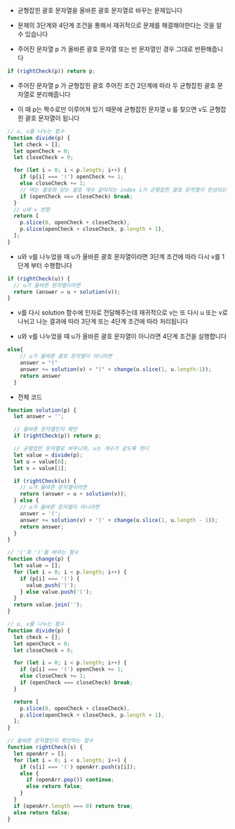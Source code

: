- 균형잡힌 괄호 문자열을 올바른 괄호 문자열로 바꾸는 문제입니다

- 문제의 3단계와 4단계 조건을 통해서 재귀적으로 문제를 해결해야한다는 것을 알 수 있습니다

- 주어진 문자열 p 가 올바른 괄호 문자열 또는 빈 문자열인 경우 그대로 반환해줍니다

```javascript
if (rightCheck(p)) return p;
```

- 주어진 문자열 p 가 균형잡힌 괄호 주어진 조건 2단계에 따라 두 균형잡힌 괄호 문자열로 분리해줍니다

- 이 때 p는 짝수로만 이루어져 있기 때문에 균형잡힌 문자열 u 를 찾으면 v도 균형잡힌 괄호 문자열이 됩니다

```javascript
// u, v를 나누는 함수
function divide(p) {
  let check = [];
  let openCheck = 0;
  let closeCheck = 0;

  for (let i = 0; i < p.length; i++) {
    if (p[i] === '(') openCheck += 1;
    else closeCheck += 1;
    // 여는 괄호와 닫는 괄호 개수 같아지는 index i가 균형잡힌 괄호 문자열이 완성되는 위치
    if (openCheck === closeCheck) break;
  }
  // u와 v 반환
  return [
    p.slice(0, openCheck + closeCheck),
    p.slice(openCheck + closeCheck, p.length + 1),
  ];
}
```

- u와 v를 나누었을 때 u가 올바른 괄호 문자열이라면 3단계 조건에 따라 다시 v를 1단계 부터 수행합니다

```javascript
if (rightCheck(u)) {
  // u가 올바른 문자열이라면
  return (answer = u + solution(v));
}
```

- v를 다시 solution 함수에 인자로 전달해주는데 재귀적으로 v는 또 다시 u 또는 v로 나뉘고 나눈 결과에 따라 3단계 또는 4단계 조건에 따라 처리됩니다

- u와 v를 나누었을 때 u가 올바른 괄호 문자열이 아니라면 4단계 조건을 실행합니다

```javascript
else{
    // u가 올바른 괄호 문자열이 아니라면
    answer = "("
    answer += solution(v) + ")" + change(u.slice(1, u.length-1));
    return answer
  }

```

- 전체 코드

```javascript
function solution(p) {
  let answer = '';

  // 올바른 문자열인지 확인
  if (rightCheck(p)) return p;

  // 균형잡힌 문자열로 바꾸니까, u는 개수가 같도록 한다
  let value = divide(p);
  let u = value[0];
  let v = value[1];

  if (rightCheck(u)) {
    // u가 올바른 문자열이라면
    return (answer = u + solution(v));
  } else {
    // u가 올바른 문자열이 아니라면
    answer = '(';
    answer += solution(v) + ')' + change(u.slice(1, u.length - 1));
    return answer;
  }
}

// '('와 ')'를 바꾸는 함수
function change(p) {
  let value = [];
  for (let i = 0; i < p.length; i++) {
    if (p[i] === '(') {
      value.push(')');
    } else value.push('(');
  }
  return value.join('');
}

// u, v를 나누는 함수
function divide(p) {
  let check = [];
  let openCheck = 0;
  let closeCheck = 0;

  for (let i = 0; i < p.length; i++) {
    if (p[i] === '(') openCheck += 1;
    else closeCheck += 1;
    if (openCheck === closeCheck) break;
  }

  return [
    p.slice(0, openCheck + closeCheck),
    p.slice(openCheck + closeCheck, p.length + 1),
  ];
}

// 올바른 문자열인지 확인하는 함수
function rightCheck(s) {
  let openArr = [];
  for (let i = 0; i < s.length; i++) {
    if (s[i] === '(') openArr.push(s[i]);
    else {
      if (openArr.pop()) continue;
      else return false;
    }
  }
  if (openArr.length === 0) return true;
  else return false;
}
```
